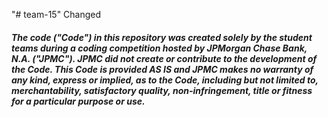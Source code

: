 "# team-15" 
Changed
##### The code ("Code") in this repository was created solely by the student teams during a coding competition hosted by JPMorgan Chase Bank, N.A. ("JPMC").						JPMC did not create or contribute to the development of the Code.  This Code is provided AS IS and JPMC makes no warranty of any kind, express or implied, as to the Code,						including but not limited to, merchantability, satisfactory quality, non-infringement, title or fitness for a particular purpose or use.
